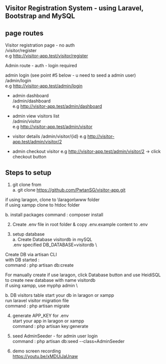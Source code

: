 ## Visitor Registration System - using Laravel, Bootstrap and MySQL

## page routes
Visitor registration page - no auth\
/visitor/register \
e.g http://visitor-app.test/visitor/register

Admin route - auth - login required

admin login (see point #5 below - u need to seed a admin user) \
/admin/login \
e.g http://visitor-app.test/admin/login

- admin dashboard \
/admin/dashboard \
e.g http://visitor-app.test/admin/dashboard

- admin view visitors list \
/admin/visitor \
e.g http://visitor-app.test/admin/visitor

- visitor details
/admin/visitor/{id}
e.g http://visitor-app.test/admin/visitor/2

- admin checkout visitor 
e.g http://visitor-app.test/admin/visitor/2 -> click checkout button 


## Steps to setup

1. git clone from \
a. git clone https://github.com/PwtanSG/visitor-app.git

if using laragon, clone to \laragon\www folder \
if using xampp clone to htdoc folder

b. install packages
command : composer install

2. Create .env file in root folder & copy .env.example content to .env

3. setup database \
a.  Create Database visitordb in mySQL \
.env specified DB_DATABASE=visitordb \

Create DB via artisan CLI \
with DB started : \
command : php artisan db:create

For manually create
if use laragon, click Database button and use HeidiSQL to create new database with name visitordb \
if using xampp, use myphp admin \ 

b. DB visitors table
start your db in laragon or xampp \
run laravel visitor migration file \
command : php artisan migrate 

4. generate APP_KEY for .env \
start your app in laragon or xampp \
command : php artisan key:generate 

5. seed AdminSeeder - for admin user login \
command : php artisan db:seed --class=AdminSeeder

6. demo screen recording \
https://youtu.be/xMDUiJaUnaw